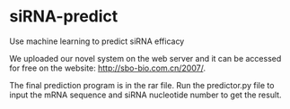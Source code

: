 # siRNA-predict
Use machine learning to predict siRNA efficacy

We uploaded our novel system on the web server and it can be accessed for free on the website: http://sbo-bio.com.cn/2007/.

The final prediction program is in the rar file. Run the predictor.py file to input the mRNA sequence and siRNA nucleotide number to get the result.
